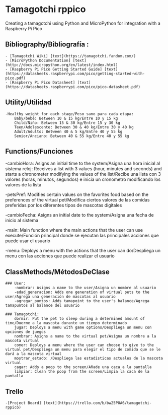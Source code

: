 # Tamagotchi rppico
 Creating a tamagotchi using Python and MicroPython for integration with a Raspberry Pi Pico

## Bibliography/Bibliografía :
    - [Tamagotchi Wiki] [text](https://tamagotchi.fandom.com/)
    - [MicroPython Documentation] [text](http://docs.micropython.org/en/latest/index.html)
    - [Raspberry Pi Pico Getting Started Guide] [text](https://datasheets.raspberrypi.com/pico/getting-started-with-pico.pdf)
    - [Raspberry Pi Pico Datasheet] [text](https://datasheets.raspberrypi.com/pico/pico-datasheet.pdf)


## Utility/Utilidad
    -Healthy weight for each stage/Peso sano para cada etapa:
        Baby/bebé: Between 10 & 15 kg/Entre 10 y 15 kg
        Child/Niño: Between 15 & 30 kg/Entre 15 y 30 kg
        Teen/Adolescente: Between 30 & 40 kg/Entre 30 y 40 kg
        Adult/Adulto: Between 40 & 5 kg/Entre 40 y 55 kg
        Senior/Anciano: Between 40 & 55 kg/Entre 40 y 55 kg


## Functions/Funciones
-cambioHora: Asigns an initial time to the system/Asigna una hora inicial al sistema
reloj: Receives a list with 3 values (hour, minutes and seconds) and starts a chronometer modifying the values of the list/Recibe una lista con 3 valores (horas, minutos, segundos) e inicia un cronometro modificando los valores de la lista 


-petsPref: Modifies certain values on the favorites food based on the preferences of the virtual pet/Modifica ciertos valores de las comidas preferidas por los diferentes tipos de mascotas digitales 


-cambioFecha: Asigns an initial date to the system/Asigna una fecha de inicio al sistema


-main: Main function where the main actions that the user can use execute/Función principal donde se ejecutan las principales acciones que puede usar el usuario

-menu: Deploys a menu with the actions that the user can do/Despliega un menu con las acciones que puede realizar el usuario

## ClassMethods/MétodosDeClase
    ### User:
        -nombrar: Asigns a name to the user/Asigna un nombre al usuario
        -edad_generacion: Adds one generation of virtual pets to the user/Agrega una generación de mascotas al usuario
        -agregar_puntos: Adds tamapoint to the user's balance/Agrega tamapuntos al balance del usuario
    
    ### Tamagotchi: 
        dormir: Put the pet to sleep during a determined amount of time/Duerme a la mascota durante un tiempo determinado
        jugar: Deploys a menu with game options/Despliega un menu con opciones de juegos
        nombrar: Asigns a name to the virtual pet/Asigna un nombre a la mascota virtual
        comer: Deploys a menu where the user can choose to give to the virtual pet/Despliega un menu para elegir el tipo de comida que se le dará a la mascota virtual
        mostrar_estado: /Despliega las estadisticas actuales de la mascota virtual
        cagar: Adds a poop to the screen/Añade una caca a la pantalla
        limpiar: Clean the poop from the screen/Limpia la caca de la pantalla
        


## Trello
    -[Project Board] [text](https://trello.com/b/bw25POA6/tamagotchi-rppico)